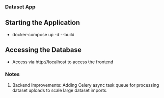 ### Dataset App

## Starting the Application

- docker-compose up -d --build

## Accessing the Database

- Access via http://localhost to access the frontend

### Notes

1. Backend Improvements: Adding Celery async task queue for processing dataset uploads to scale large dataset imports.
